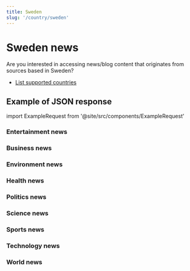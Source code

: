 ```yaml
---
title: Sweden
slug: '/country/sweden'
---
```


# Sweden news

Are you interested in accessing news/blog content that originates from sources based in Sweden?

- [List supported countries](/get-articles/countries)

## Example of JSON response

import ExampleRequest from '@site/src/components/ExampleRequest'

### Entertainment news
<ExampleRequest url="https://api.apitube.io/v1/news/articles?limit=2&category=news/Arts_and_Entertainment&language=se"></ExampleRequest>

### Business news
<ExampleRequest url="https://api.apitube.io/v1/news/articles?limit=2&category=news/Business&language=se"></ExampleRequest>

### Environment news
<ExampleRequest url="https://api.apitube.io/v1/news/articles?limit=2&category=news/Environment&language=se"></ExampleRequest>

### Health news
<ExampleRequest url="https://api.apitube.io/v1/news/articles?limit=2&category=news/Health&language=se"></ExampleRequest>

### Politics news
<ExampleRequest url="https://api.apitube.io/v1/news/articles?limit=2&category=news/Politics&language=se"></ExampleRequest>

### Science news
<ExampleRequest url="https://api.apitube.io/v1/news/articles?limit=2&category=news/Science&language=se"></ExampleRequest>

### Sports news
<ExampleRequest url="https://api.apitube.io/v1/news/articles?limit=2&category=news/Sports&language=se"></ExampleRequest>

### Technology news
<ExampleRequest url="https://api.apitube.io/v1/news/articles?limit=2&category=news/Technology&language=se"></ExampleRequest>

### World news
<ExampleRequest url="https://api.apitube.io/v1/news/articles?limit=2&category=news/World&language=se"></ExampleRequest>
